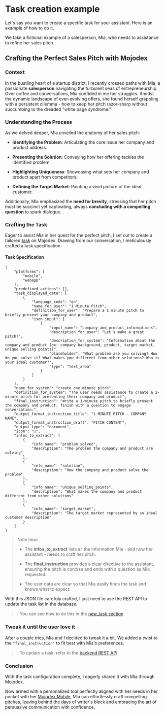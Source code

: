 # Task creation example

Let's say you want to create a specific task for your assistant. Here is an example of how to do it.

We take a fictional example of a salesperson, Mia, who needs to assistance to refine her sales pitch.

## Crafting the Perfect Sales Pitch with Mojodex

### Context
In the bustling heart of a startup district, I recently crossed paths with Mia, a passionate **salesperson** navigating the turbulent seas of entrepreneurship. Over coffee and conversations, Mia confided in me her struggles. Amidst the dynamic landscape of ever-evolving offers, she found herself grappling with a persistent dilemma - how to keep her pitch razor-sharp without succumbing to the dreaded "white page syndrome."

### Understanding the Process
As we delved deeper, Mia unveiled the anatomy of her sales pitch:

- **Identifying the Problem**: Articulating the core issue her company and product address.

- **Presenting the Solution**: Conveying how her offering tackles the identified problem.

- **Highlighting Uniqueness**: Showcasing what sets her company and product apart from competitors.

- **Defining the Target Market**: Painting a vivid picture of the ideal customer.

Additionally, Mia emphasized the **need for brevity**, stressing that her pitch must be succinct yet captivating, always **concluding with a compelling question** to spark dialogue.

### Crafting the Task
Eager to assist Mia in her quest for the perfect pitch, I set out to create a tailored [task](new_task.md) on Mojodex. Drawing from our conversation, I meticulously crafted a task specification:

#### Task Specification
```
{
    "platforms": [
        "mobile",
        "webapp"
    ],
    "predefined_actions": [],
    "task_displayed_data": [
        {
            "language_code": "en",
            "name_for_user": "1 Minute Pitch",
            "definition_for_user": "Prepare a 1 minute pitch to briefly present your company and product",
            "json_input": [
                {
                    "input_name": "company_and_product_informations",
                    "description_for_user": "Let's make a great pitch!",
                    "description_for_system": "Information about the company and product (ex: company background, product, target market, unique selling points)",
                    "placeholder": "What problem are you solving? How do you solve it? What makes you different from other solutions? Who is your ideal customer?",
                    "type": "text_area"
                }
            ]
        }
    ],
    "name_for_system": "create_one_minute_pitch",
    "definition_for_system": "The user needs assistance to create a 1-minute pitch for presenting their company and product",
    "final_instruction": "Write a 1-minute pitch to briefly present the company and product; finish with a question to engage conversation.",
    "output_format_instruction_title": "1 MINUTE PITCH - COMPANY NAME",
    "output_format_instruction_draft": "PITCH CONTENT",
    "output_type": "document",
    "icon": "🎤",
    "infos_to_extract": [
        {
            "info_name": "problem_solved",
            "description": "The problem the company and product are solving"
        },
        {
            "info_name": "solution",
            "description": "How the company and product solve the problem"
        },
        {
            "info_name": "unique_selling_points",
            "description": "What makes the company and product different from other solutions"
        },
        {
            "info_name": "target_market",
            "description": "The target market represented by an ideal customer description"
        }
    ]
}
```

> Note how:
>
> - The **infos_to_extract** lists all the information Mia - and now her assistant - needs to craft her pitch.
>
> - The **final_instruction** provides a clear directive to the assistant, ensuring the pitch is concise and ends with a question as Mia requested.
>
> - The user data are clear so that Mia easily finds the task and knows what to expect.


With this JSON file carefuly crafted, I just need to use the REST API to update the task list in the database.

> ℹ️ You can see how to do this in the [new_task section](new_task.md)


### Tweak it until the user love it

After a couple tries, Mia and I decided to tweak it a bit. We added a twist to the `"final_instruction"` to fit best with Mia's preferences.

> ℹ️ To update a task, refer to the [backend REST API](../../openAPI/backend_api.yaml)


### Conclusion

With the task configuration complete, I eagerly shared it with Mia through Mojodex.

Now armed with a personalized tool perfectly aligned with her needs in her pocket with her [Mojodex Mobile](https://github.com/hoomano/mojodex_mobile), Mia can effortlessly craft compelling pitches, leaving behind the days of writer's block and embracing the art of persuasive communication with confidence.








